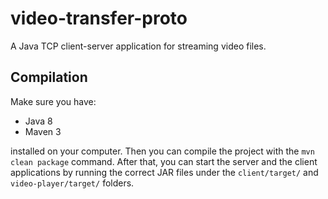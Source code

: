 # video-transfer-proto

A Java TCP client-server application for streaming video files.

## Compilation

Make sure you have:
* Java 8
* Maven 3

installed on your computer. Then you can compile the project with the `mvn clean package` command.
After that, you can start the server and the client applications by running the correct JAR files under the `client/target/` and `video-player/target/` folders.